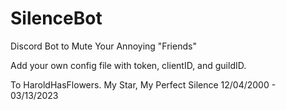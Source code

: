 # SilenceBot
Discord Bot to Mute Your Annoying "Friends"

Add your own config file with token, clientID, and guildID.

To HaroldHasFlowers.
My Star, My Perfect Silence
12/04/2000 - 03/13/2023
